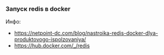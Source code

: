 ### Запуск redis в docker

Инфо:
- https://netpoint-dc.com/blog/nastroika-redis-docker-dlya-produktovogo-ispolzovaniya/ 
- https://hub.docker.com/_/redis